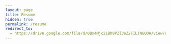 ```yaml
---
layout: page
title: Resume
hidden: true
permalink: /resume
redirect_to:
  - https://drive.google.com/file/d/0Bx4Mjc21Bh9PZlJoZ2FILTN6UDA/view?usp=sharing
---
```

